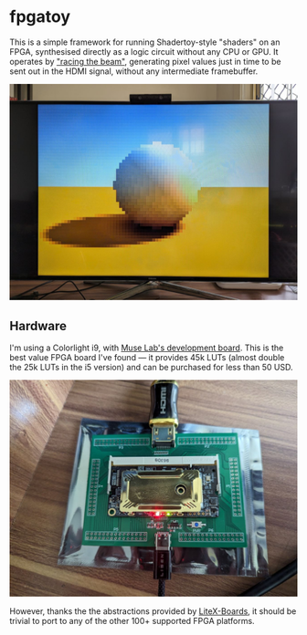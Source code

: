 # fpgatoy

This is a simple framework for running Shadertoy-style "shaders" on an FPGA, synthesised directly as a logic circuit without any CPU or GPU.
It operates by ["racing the beam"](https://tomverbeure.github.io/rtl/2018/11/26/Racing-the-Beam-Ray-Tracer.html),
generating pixel values just in time to be sent out in the HDMI signal, without any intermediate framebuffer.

![](img/human_shader.jpeg)

## Hardware

I'm using a Colorlight i9, with [Muse Lab's development board](https://tomverbeure.github.io/2021/01/22/The-Colorlight-i5-as-FPGA-development-board.html).
This is the best value FPGA board I've found — it provides 45k LUTs (almost double the 25k LUTs in the i5 version) and can be purchased for less than 50 USD.

![](img/colorlight_i9.jpeg)

However, thanks the the abstractions provided by [LiteX-Boards](https://github.com/litex-hub/litex-boards), it should be trivial to port to any of the other 100+ supported FPGA platforms.
